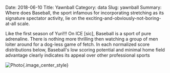 Date: 2018-06-10
Title: Yawnball
Category: data
Slug: yawnball
Summary: Where does Baseball, the sport infamous for incorporating stretching as its signature spectator activity, lie on the exciting-and-obviously-not-boring-at-all scale.  

Like the first season of Yuri!!! On ICE [sic], Baseball is a sport of pure adrenaline. 
There is nothing more thrilling then watching a group of men loiter around for a 
dog-less game of fetch. In each normalized score distributions below, Baseball's 
low scoring potential and minimal home field advantage clearly indicates its
appeal over other professional sports

![Photo]({attach}/assets/data/2018/yawnball.png){.image_center_style}
